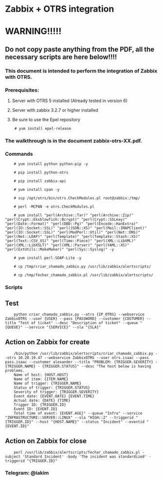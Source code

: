 # Zabbix + OTRS integration

# WARNING!!!!! 
## Do not copy paste anything from the PDF, all the necessary scripts are here below!!!!

### This document is intended to perform the integration of Zabbix with OTRS.

### Prerequisites:

1. Server with OTRS 5 installed (Already tested in version 6)
2. Server with zabbix 3.2.7 or higher installed
3. Be sure to use the Epel repository

        # yum install epel-release

### The walkthrough is in the document zabbix-otrs-XX.pdf.

### Commands

        # yum install python python-pip -y

        # pip install python-otrs
        
        # pip install zabbix-api

        # yum install cpan -y

        # scp /opt/otrs/bin/otrs.CheckModules.pl root@zabbix:/tmp/

        # perl -MCPAN -e otrs.CheckModules.pl

        # yum install "perl(Archive::Tar)" "perl(Archive::Zip)" "perl(Crypt::Eksblowfish::Bcrypt)" "perl(Crypt::SSLeay)" "perl(Date::Format)" "perl(DBD::Pg)" "perl(Encode::HanExtra)" "perl(IO::Socket::SSL)" "perl(JSON::XS)" "perl(Mail::IMAPClient)" "perl(IO::Socket::SSL)" "perl(ModPerl::Util)" "perl(Net::DNS)" "perl(Net::LDAP)" "perl(Template)" "perl(Template::Stash::XS)" "perl(Text::CSV_XS)" "perl(Time::Piece)" "perl(XML::LibXML)" "perl(XML::LibXSLT)" "perl(XML::Parser)" "perl(YAML::XS)" "perl(ExtUtils::MakeMaker)" "perl(Sys::Syslog)" -y

        # yum install perl-SOAP-Lite -y

        # cp /tmp/criar_chamado_zabbix.py /usr/lib/zabbix/alertscripts/

        # cp /tmp/fechar_chamado_zabbix.pl /usr/lib/zabbix/alertscripts/

### Scripts

## Test
        python criar_chamado_zabbix.py --otrs {IP_OTRS} --webservice ZabbixOTRS --user {USER} --pass {PASSWORD} --customer {COSTUMER} --title "Test of ticket" --desc "Description of ticket" --queue "{QUEUE}" --service "{SERVICE}" --sla "{SLA}"

## Action on Zabbix for create
        /bin/python /usr/lib/zabbix/alertscripts/criar_chamado_zabbix.py --otrs 10.20.19.47 --webservice ZabbixOTRS --user otrs.isaac --pass pass.isaac --customer alexander --title "PROBLEM: {TRIGGER.SEVERITY} - {TRIGGER.NAME} - {TRIGGER.STATUS}" --desc "The host below is having problems.
        Name of host: {HOST.HOST}
        Name of item: {ITEM.NAME}
        Name of trigger: {TRIGGER.NAME}
        Status of trigger: {TRIGGER.STATUS}
        Severity of trigger: {TRIGGER.SEVERITY}
        Event date: {EVENT.DATE} {EVENT.TIME}
        Actual date: {DATE} {TIME}
        Trigger ID: {TRIGGER.ID}
        Event ID: {EVENT.ID}
        Total time of event: {EVENT.AGE}" --queue "Infra" --service "INFRASTRUCTURE::SERVER::LINUX" --sla "HIGH::2" --triggerid "{TRIGGER.ID}" --host "{HOST.NAME}" --status "Incident" --eventid "{EVENT.ID}"

## Action on Zabbix for close
        perl /usr/lib/zabbix/alertscripts/fechar_chamado_zabbix.pl -subject 'Standard Incident' -body 'The incident was standardized' -triggerid "{TRIGGER.ID}"

### Telegram: @iakim
